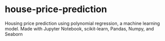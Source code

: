 # house-price-prediction
Housing price prediction using polynomial regression, a machine learning model. Made with Jupyter Notebook, scikit-learn, Pandas, Numpy, and Seaborn
